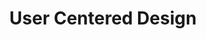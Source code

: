 ---
# This topic lives at
# https://digital.gov/topics/user-centered-design

expirydate: "2024-08-09"

slug: "user-centered-design"

# Topic Title
title: "User Centered Design"

# description — keep it short and clear
summary: ""

# Weight
weight: 2

# For more information on managing topics,
# see https://github.com/GSA/digitalgov.gov/wiki

---